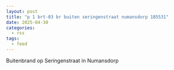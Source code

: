```yaml
---
layout: post
title: "p 1 brt-03 br buiten seringenstraat numansdorp 185531"
date: 2025-04-30
categories: 
  - rss
tags: 
  - feed
---
```


Buitenbrand op Seringenstraat in Numansdorp
